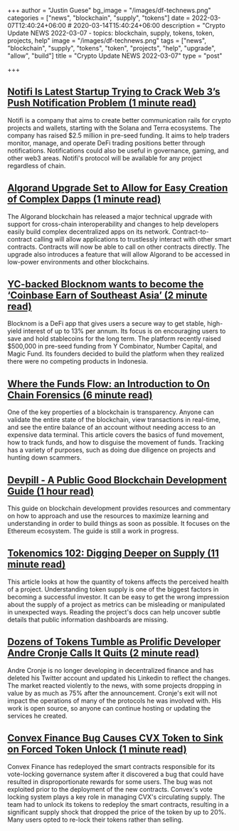+++
author = "Justin Guese"
bg_image = "/images/df-technews.png"
categories = ["news", "blockchain", "supply", "tokens"]
date = 2022-03-07T12:40:24+06:00 # 2020-03-14T15:40:24+06:00
description = "Crypto Update NEWS 2022-03-07 - topics: blockchain, supply, tokens, token, projects, help"
image = "/images/df-technews.png"
tags = ["news", "blockchain", "supply", "tokens", "token", "projects", "help", "upgrade", "allow", "build"]
title = "Crypto Update NEWS 2022-03-07"
type = "post"

+++

## [Notifi Is Latest Startup Trying to Crack Web 3’s Push Notification Problem (1 minute read)](https://www.coindesk.com/business/2022/03/03/notifi-is-latest-startup-trying-to-crack-web-3s-push-notification-problem/)

Notifi is a company that aims to create better communication rails for crypto projects and wallets, starting with the Solana and Terra ecosystems. The company has raised $2.5 million in pre-seed funding. It aims to help traders monitor, manage, and operate DeFi trading positions better through notifications. Notifications could also be useful in governance, gaming, and other web3 areas. Notifi's protocol will be available for any project regardless of chain.

## [Algorand Upgrade Set to Allow for Easy Creation of Complex Dapps (1 minute read)](https://www.coindesk.com/tech/2022/03/04/algorand-upgrade-set-to-allow-for-easy-creation-of-complex-dapps/)

The Algorand blockchain has released a major technical upgrade with support for cross-chain interoperability and changes to help developers easily build complex decentralized apps on its network. Contract-to-contract calling will allow applications to trustlessly interact with other smart contracts. Contracts will now be able to call on other contracts directly. The upgrade also introduces a feature that will allow Algorand to be accessed in low-power environments and other blockchains.

## [YC-backed Blocknom wants to become the ‘Coinbase Earn of Southeast Asia’ (2 minute read)](https://techcrunch.com/2022/03/03/yc-backed-blocknom-wants-to-become-the-coinbase-earn-of-southeast-asia/)

Blocknom is a DeFi app that gives users a secure way to get stable, high-yield interest of up to 13% per annum. Its focus is on encouraging users to save and hold stablecoins for the long term. The platform recently raised $500,000 in pre-seed funding from Y Combinator, Number Capital, and Magic Fund. Its founders decided to build the platform when they realized there were no competing products in Indonesia.

## [Where the Funds Flow: an Introduction to On Chain Forensics (6 minute read)](https://www.thedefiedge.com/an-introduction-to-on-chain-forensics/)

One of the key properties of a blockchain is transparency. Anyone can validate the entire state of the blockchain, view transactions in real-time, and see the entire balance of an account without needing access to an expensive data terminal. This article covers the basics of fund movement, how to track funds, and how to disguise the movement of funds. Tracking has a variety of purposes, such as doing due diligence on projects and hunting down scammers.

## [Devpill - A Public Good Blockchain Development Guide (1 hour read)](https://github.com/dcbuild3r/blockchain-development-guide)

This guide on blockchain development provides resources and commentary on how to approach and use the resources to maximize learning and understanding in order to build things as soon as possible. It focuses on the Ethereum ecosystem. The guide is still a work in progress.

## [Tokenomics 102: Digging Deeper on Supply (11 minute read)](https://cryptonat.substack.com/p/tokenomics-102-supply?s=r)

This article looks at how the quantity of tokens affects the perceived health of a project. Understanding token supply is one of the biggest factors in becoming a successful investor. It can be easy to get the wrong impression about the supply of a project as metrics can be misleading or manipulated in unexpected ways. Reading the project's docs can help uncover subtle details that public information dashboards are missing.

## [Dozens of Tokens Tumble as Prolific Developer Andre Cronje Calls It Quits (2 minute read)](https://www.coindesk.com/business/2022/03/06/dozens-of-tokens-tumble-as-prolific-developer-andre-cronje-calls-it-quits/)

Andre Cronje is no longer developing in decentralized finance and has deleted his Twitter account and updated his Linkedin to reflect the changes. The market reacted violently to the news, with some projects dropping in value by as much as 75% after the announcement. Cronje's exit will not impact the operations of many of the protocols he was involved with. His work is open source, so anyone can continue hosting or updating the services he created.

## [Convex Finance Bug Causes CVX Token to Sink on Forced Token Unlock (1 minute read)](https://www.coindesk.com/tech/2022/03/04/convex-finance-bug-causes-cvx-token-to-sink-on-forced-token-unlock/)

Convex Finance has redeployed the smart contracts responsible for its vote-locking governance system after it discovered a bug that could have resulted in disproportionate rewards for some users. The bug was not exploited prior to the deployment of the new contracts. Convex's vote locking system plays a key role in managing CVX's circulating supply. The team had to unlock its tokens to redeploy the smart contracts, resulting in a significant supply shock that dropped the price of the token by up to 20%. Many users opted to re-lock their tokens rather than selling.

